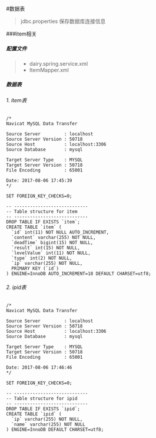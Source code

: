 #数据表

> jdbc.properties 保存数据库连接信息

###item相关

##### 配置文件
>* dairy.spring.service.xml
>* ItemMapper.xml

##### 数据表

###### 1. item表

    /*
    Navicat MySQL Data Transfer
    
    Source Server         : localhost
    Source Server Version : 50718
    Source Host           : localhost:3306
    Source Database       : mysql
    
    Target Server Type    : MYSQL
    Target Server Version : 50718
    File Encoding         : 65001
    
    Date: 2017-08-06 17:45:39
    */
    
    SET FOREIGN_KEY_CHECKS=0;
    
    -- ----------------------------
    -- Table structure for item
    -- ----------------------------
    DROP TABLE IF EXISTS `item`;
    CREATE TABLE `item` (
      `id` int(11) NOT NULL AUTO_INCREMENT,
      `content` varchar(255) NOT NULL,
      `deadTime` bigint(15) NOT NULL,
      `result` int(15) NOT NULL,
      `levelValue` int(11) NOT NULL,
      `type` int(2) NOT NULL,
      `ip` varchar(255) NOT NULL,
      PRIMARY KEY (`id`)
    ) ENGINE=InnoDB AUTO_INCREMENT=18 DEFAULT CHARSET=utf8;

###### 2. ipid表

    /*
    Navicat MySQL Data Transfer
    
    Source Server         : localhost
    Source Server Version : 50718
    Source Host           : localhost:3306
    Source Database       : mysql
    
    Target Server Type    : MYSQL
    Target Server Version : 50718
    File Encoding         : 65001
    
    Date: 2017-08-06 17:46:46
    */
    
    SET FOREIGN_KEY_CHECKS=0;
    
    -- ----------------------------
    -- Table structure for ipid
    -- ----------------------------
    DROP TABLE IF EXISTS `ipid`;
    CREATE TABLE `ipid` (
      `ip` varchar(255) NOT NULL,
      `name` varchar(255) NOT NULL
    ) ENGINE=InnoDB DEFAULT CHARSET=utf8;
